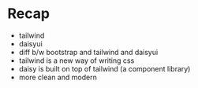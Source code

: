 # Recap

- tailwind
- daisyui
- diff b/w bootstrap and tailwind and daisyui
- tailwind is a new way of writing css
- daisy is built on top of tailwind (a component library)
- more clean and modern
